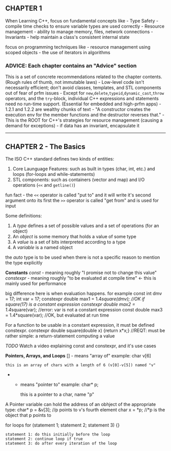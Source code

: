 ## CHAPTER 1
When Learning C++, 
focus on fundamental concepts like
    - Type Safety - compile time checks to ensure variable types are used correctly
    - Resource management - ability to manage memory, files, network connections
    - Invariants - help maintain a class's consistent internal state

focus on programming techniques like
    - resource management using scoped objects
    - the use of iterators in algorithms


### ADVICE: Each chapter contains an "Advice"  section
This is a set of concrete recommendations related to the chapter contents. (Rough rules of thumb, not immutable laws)
    - Low-level code isn't necessarily efficient; don't avoid classes, templates, and STL components out of fear of prfm issues
    - Except for `new`,`delete`,`typeid`,`dynamic_cast`,`throw` operators, and the `try`-block, 
      individual C++ expressions and statements need no run-time support. (Essential for embedded and high-prfm apps)
    - 1.2.1 and 1.2.2 are wealthy chunks of text
    - "A constructor creates the execution env for the member functions and the destructor reverses that."
        - This is the ROOT for C++'s strategies for resource management (causing a demand for exceptions)
    - if data has an invariant, encapsulate it

---------------------------------------------------------------------------------------------------------------------
## CHAPTER 2 - The Basics

The ISO C++ standard defines two kinds of entities:
 1. Core Launguage Features: such as built in types (char, int, etc.) and loops (for-loops and while-statements)
 2. STL components: such as containers (vector and map) and I/O operations (`<<` and `getline()`)

fun fact - the `<<` operator is called "put to" and it will write it's second argument onto its first
            the `>>` operator is called "get from" and is used for input

Some definitions:
 1. A _type_ defines a set of possible values and a set of operations (for an object)
 2. An _object_ is some memory that holds a value of some type
 3. A _value_ is a set of bits interpreted according to a type
 4. A _variable_ is a named object

the *auto* type is to be used when there is not a specific reason to mention the type explicitly

__Constants__
*const* - meaning roughly "I promise not to change this value"
*constexpr* - meaning roughly "to be evaluated at compile time" <- this is mainly used for performance

big difference here is when evaluation happens.
for example
    const int dmv = 17;
    int var = 17;
    constexpr double max1 = 1.4*square(dmv);        //OK if square(17) is a constant expression
    constexpr double max2 = 1.4*square(var);        //error: var is not a constant expression
    const double max3 = 1.4*square(var);            //OK, but evaluated at run time

For a function to be usable in a constant expression, it must be defined constexpr.
    constexpr double square(double x) {return x*x;} //REQT: must be rather simple: a return-statement computing a value

*TODO* Watch a video explaining const and constexpr, and it's use cases

__Pointers, Arrays, and Loops__
[] - means "array of"
example:
    char v[6]

    this is an array of chars with a length of 6 (v[0]-v[5]) named "v"

* - means "pointer to"
example:
    char* p;

    this is a pointer to a char, name "p"

A Pointer variable can hold the address of an obhject of the appropriate type:
    char* p = &v[3];    //p points to v's fourth element
    char x = *p;        //*p is the object that p points to

for loops 
    for (statement 1; statement 2; statement 3) {}

    statement 1: do this initially before the loop
    statement 2: continue loop if true
    statement 3: do after every iteration of the loop